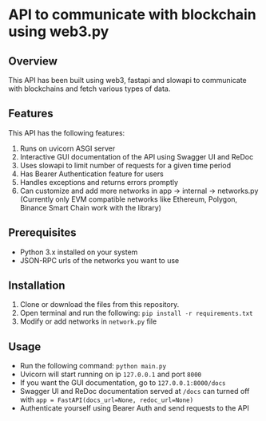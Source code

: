 # API to communicate with blockchain using web3.py

## Overview
This API has been built using web3, fastapi and slowapi to communicate with blockchains and fetch various types of data.

## Features
This API has the following features:
1. Runs on uvicorn ASGI server
2. Interactive GUI documentation of the API using Swagger UI and ReDoc
3. Uses slowapi to limit number of requests for a given time period
4. Has Bearer Authentication feature for users
5. Handles exceptions and returns errors promptly
6. Can customize and add more networks in app -> internal -> networks.py
   (Currently only EVM compatible networks like Ethereum, Polygon, Binance Smart Chain work with the library)

## Prerequisites
- Python 3.x installed on your system
- JSON-RPC urls of the networks you want to use

## Installation
1. Clone or download the files from this repository.
2. Open terminal and run the following:
```pip install -r requirements.txt```
3. Modify or add networks in ``network.py`` file

## Usage
- Run the following command:
   ```python main.py```
- Uvicorn will start running on ip ``127.0.0.1`` and port ``8000``
- If you want the GUI documentation, go to ``127.0.0.1:8000/docs``
- Swagger UI and ReDoc documentation served at ``/docs`` can turned off with ``app = FastAPI(docs_url=None, redoc_url=None)``
- Authenticate yourself using Bearer Auth and send requests to the API
